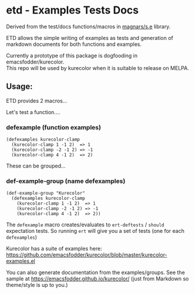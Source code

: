 # etd - **E**xamples **T**ests **D**ocs

Derived from the test/docs functions/macros in [magnars/s.e](https://github.com/magnars/s.el) library.

ETD allows the simple writing of examples as tests and generation of
markdown documents for both functions and examples.

Currently a prototype of this package is dogfooding in emacsfodder/kurecolor.  
This repo will be used by kurecolor when it is suitable to release on MELPA.  

## Usage:

ETD provides 2 macros...

Let's test a function....

### defexample (function examples)

```
(defexamples kurecolor-clamp
  (kurecolor-clamp 1 -1 2)  => 1
  (kurecolor-clamp -2 -1 2) => -1
  (kurecolor-clamp 4 -1 2)  => 2)
```

These can be grouped...

### def-example-group (name defexamples)

```
(def-example-group "Kurecolor"
  (defexamples kurecolor-clamp
    (kurecolor-clamp 1 -1 2)  => 1
    (kurecolor-clamp -2 -1 2) => -1
    (kurecolor-clamp 4 -1 2)  => 2))
```

The `defexample` macro creates/evaluates to `ert-deftests` / `should` expectation tests.  So running `ert` will give you a set of tests (one for each `defexamples`)

Kurecolor has a suite of examples here: https://github.com/emacsfodder/kurecolor/blob/master/kurecolor-examples.el

You can also generate documentation from the examples/groups.  See the sample at https://emacsfodder.github.io/kurecolor/ (just from Markdown so theme/style is up to you.)

